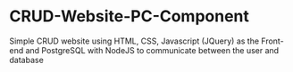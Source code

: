 # CRUD-Website-PC-Component

Simple CRUD website using HTML, CSS, Javascript (JQuery) as the Front-end and PostgreSQL with NodeJS to communicate between the user and database
